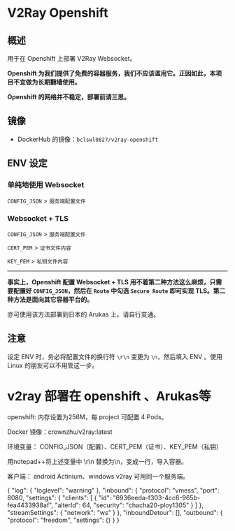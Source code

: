 # V2Ray Openshift

## 概述

用于在 Openshift 上部署 V2Ray Websocket。

**Openshift 为我们提供了免费的容器服务，我们不应该滥用它。正因如此，本项目不宜做为长期翻墙使用。**

**Openshift 的网络并不稳定，部署前请三思。**

## 镜像

 - DockerHub 的镜像：`bclswl0827/v2ray-openshift`
 
 ## ENV 设定
 
 ### 单纯地使用 Websocket
 
`CONFIG_JSON` > `服务端配置文件`
 
 ### Websocket + TLS
 
`CONFIG_JSON` > `服务端配置文件`

`CERT_PEM` > `证书文件内容`

`KEY_PEM`  > `私钥文件内容`

---

**事实上，Openshift 配置 Websocket + TLS 用不着第二种方法这么麻烦，只需要配置好 `CONFIG_JSON`，然后在 `Route` 中勾选 `Secure Route` 即可实现 TLS。第二种方法是面向其它容器平台的。**

亦可使用该方法部署到日本的 Arukas 上。请自行变通。

## 注意

设定 ENV 时，务必将配置文件的换行符 `\r\n` 变更为 `\n`，然后填入 ENV 。使用 Linux 的朋友可以不用管这一步。


# v2ray 部署在 openshift 、Arukas等
openshift: 内存设置为256M，每 project 可配置 4 Pods。

Docker 镜像：crownzhu/v2ray:latest

环境变量： CONFIG_JSON（配置）、CERT_PEM（证书）、KEY_PEM（私钥）

用notepad++将上述变量中 \r\n 替换为\\n，变成一行，导入容器。

客户端： android Actinium、windows v2ray 可用同一个服务端。



{
  "log": {
    "loglevel": "warning"
  },
  "inbound": {
    "protocol": "vmess",
    "port": 8080,
    "settings": {
      "clients": [
        {
          "id": "6936eeda-f303-4cc6-965b-fea4433938af",
          "alterId": 64,
          "security": "chacha20-ploy1305"
        }
      ]
    },
    "streamSettings": {
      "network": "ws"
    }
  },
  "inboundDetour": [],
  "outbound": {
    "protocol": "freedom",
   "settings": {}
  }
}

